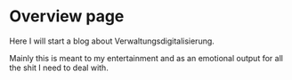 # Overview page

Here I will start a blog about Verwaltungsdigitalisierung. 

Mainly this is meant to my entertainment and as an emotional output for all the shit I need to deal with.  



